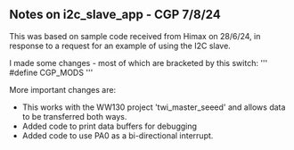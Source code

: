 ## Notes on i2c_slave_app - CGP 7/8/24

This was based on sample code received from Himax on 28/6/24, in response to a request for an example
of using the I2C slave.

I made some changes - most of which are bracketed by this switch:
'''
#define CGP_MODS
'''

More important changes are:
- This works with the WW130 project 'twi_master_seeed' and allows data to be transferred both ways.
- Added code to print data buffers for debugging
- Added code to use PA0 as a bi-directional interrupt.




